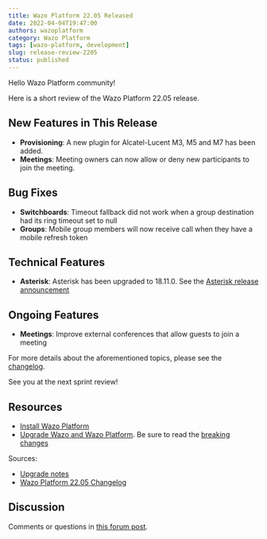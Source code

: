 ```yaml
---
title: Wazo Platform 22.05 Released
date: 2022-04-04T19:47:00
authors: wazoplatform
category: Wazo Platform
tags: [wazo-platform, development]
slug: release-review-2205
status: published
---
```


Hello Wazo Platform community!

Here is a short review of the Wazo Platform 22.05 release.

## New Features in This Release

- **Provisioning**: A new plugin for Alcatel-Lucent M3, M5 and M7 has been added.
- **Meetings**: Meeting owners can now allow or deny new participants to join the meeting.

## Bug Fixes

- **Switchboards**: Timeout fallback did not work when a group destination had its ring timeout set to null
- **Groups**: Mobile group members will now receive call when they have a mobile refresh token

## Technical Features

- **Asterisk**: Asterisk has been upgraded to 18.11.0. See the [Asterisk release announcement](https://www.asterisk.org/asterisk-news/asterisk-18-11-0-now-available/)

## Ongoing Features

- **Meetings**: Improve external conferences that allow guests to join a meeting

For more details about the aforementioned topics, please see the [changelog](https://wazo-dev.atlassian.net/issues/?jql=project%3DWAZO%20AND%20fixVersion%3D22.05).

See you at the next sprint review!

<!-- truncate -->

## Resources

- [Install Wazo Platform](/use-cases)
- [Upgrade Wazo and Wazo Platform](/uc-doc/upgrade/). Be sure to read the
  [breaking changes](/uc-doc/upgrade/upgrade_notes#22-05)

Sources:

- [Upgrade notes](/uc-doc/upgrade/upgrade_notes#22-05)
- [Wazo Platform 22.05 Changelog](https://wazo-dev.atlassian.net/issues/?jql=project%3DWAZO%20AND%20fixVersion%3D22.05)

## Discussion

Comments or questions in
[this forum post](https://wazo-platform.discourse.group/t/blog-wazo-platform-22-05-released).
